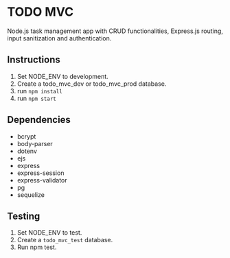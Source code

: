 # TODO MVC

Node.js task management app with CRUD functionalities, Express.js routing, input sanitization and authentication.

## Instructions

1. Set NODE_ENV to development.
2. Create a todo_mvc_dev or todo_mvc_prod database.
3. run `npm install`
4. run `npm start`

## Dependencies

* bcrypt
* body-parser
* dotenv
* ejs
* express
* express-session
* express-validator
* pg
* sequelize

## Testing

1. Set NODE_ENV to test.
2. Create a `todo_mvc_test` database.
3. Run npm test.